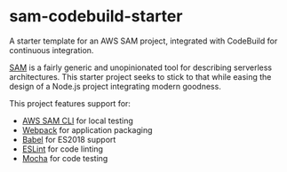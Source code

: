 
# sam-codebuild-starter

A starter template for an AWS SAM project, integrated with CodeBuild for continuous integration.

[SAM](https://github.com/awslabs/serverless-application-model/blob/master/versions/2016-10-31.md) is a fairly generic and unopinionated tool for describing serverless architectures. This starter project seeks to stick to that while easing the design of a Node.js project integrating modern goodness.

This project features support for:

- [AWS SAM CLI](https://github.com/awslabs/aws-sam-cli) for local testing
- [Webpack](https://webpack.js.org) for application packaging
- [Babel](https://babeljs.io) for ES2018 support
- [ESLint](https://eslint.org) for code linting
- [Mocha](https://mochajs.org) for code testing